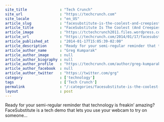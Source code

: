 ```yaml
---
site_title               : "Tech Crunch"
site_url                 : "https://techcrunch.com"
site_locale              : "en_US"
article_slug             : "facesubstitute-is-the-coolest-and-creepiest-thing-youll-see-this-week"
article_title            : "FaceSubstitute Is The Coolest (And Creepiest) Thing You’ll See This Week"
article_image            : "https://tctechcrunch2011.files.wordpress.com/2014/01/one-knocks-small.gif?w=208&h=157&crop=1"
article_url              : "https://techcrunch.com/2014/01/17/facesubstitute-is-the-coolest-and-creepiest-thing-youll-see-this-week/"
article_published_at     : "2014-01-17T15:05:39-02:00"
article_description      : "Ready for your semi-regular reminder that technology is freakin’ amazing? FaceSubstitute is a tech demo that lets you use your webcam to try on someone..."
article_author_name      : "Greg Kumparak"
article_author_image     : null
article_author_biography : null
article_author_profile   : "https://techcrunch.com/author/greg-kumparak/"
article_author_facebook  : null
article_author_twitter   : "https://twitter.com/grg"
category                 : ['technology']
tags                     : ['Tech Crunch']
permalink                : "/:categories/facesubstitute-is-the-coolest-and-creepiest-thing-youll-see-this-week/"
layout                   : post
---
```


Ready for your semi-regular reminder that technology is freakin’ amazing? FaceSubstitute is a tech demo that lets you use your webcam to try on someone...
